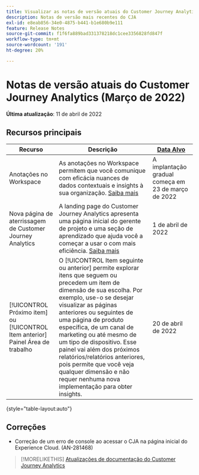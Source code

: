 ```yaml
---
title: Visualizar as notas de versão atuais do Customer Journey Analytics
description: Notas de versão mais recentes do CJA
exl-id: e8eab856-34e0-4875-b441-b1e680b9e111
feature: Release Notes
source-git-commit: f1f6fa889bad331378218dc1cee3356828fd847f
workflow-type: tm+mt
source-wordcount: '191'
ht-degree: 20%

---
```


# Notas de versão atuais do Customer Journey Analytics (Março de 2022)

**Última atualização**: 11 de abril de 2022

## Recursos principais

| Recurso | Descrição | [Data Alvo](/help/release-notes/releases.md) |
| ----------- | ---------- | ----- |
| Anotações no Workspace | As anotações no Workspace permitem que você comunique com eficácia nuances de dados contextuais e insights à sua organização. [Saiba mais](/help/components/annotations/overview.md) | A implantação gradual começa em 23 de março de 2022 |
| Nova página de aterrissagem de Customer Journey Analytics | A landing page do Customer Journey Analytics apresenta uma página inicial do gerente de projeto e uma seção de aprendizado que ajuda você a começar a usar o com mais eficiência. [Saiba mais](/help/getting-started/landing.md) | 1 de abril de 2022 |
| [!UICONTROL Próximo item] ou [!UICONTROL Item anterior] Painel Área de trabalho | O [!UICONTROL Item seguinte ou anterior] permite explorar itens que seguem ou precedem um item de dimensão de sua escolha. Por exemplo, use-o se desejar visualizar as páginas anteriores ou seguintes de uma página de produto específica, de um canal de marketing ou até mesmo de um tipo de dispositivo. Esse painel vai além dos próximos relatórios/relatórios anteriores, pois permite que você veja qualquer dimensão e não requer nenhuma nova implementação para obter insights. | 20 de abril de 2022 |

{style=&quot;table-layout:auto&quot;}

## Correções

* Correção de um erro de console ao acessar o CJA na página inicial do Experience Cloud. (AN-281468)

>[!MORELIKETHIS]
>[Atualizações de documentação do Customer Journey Analytics](/help/release-notes/doc-changes.md)
